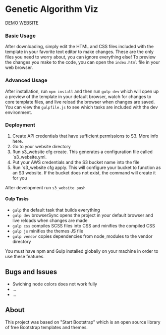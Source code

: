 # Genetic Algorithm Viz


[DEMO WEBSITE](http://data-viz-ga.s3-website-eu-west-1.amazonaws.com/)

### Basic Usage

After downloading, simply edit the HTML and CSS files included with the template in your favorite text editor to make changes. These are the only files you need to worry about, you can ignore everything else! To preview the changes you make to the code, you can open the `index.html` file in your web browser.

### Advanced Usage

After installation, run `npm install` and then run `gulp dev` which will open up a preview of the template in your default browser, watch for changes to core template files, and live reload the browser when changes are saved. You can view the `gulpfile.js` to see which tasks are included with the dev environment.

### Deployment
1. Create API credentials that have sufficient permissions to S3. More info here.
2. Go to your website directory
3. Run s3_website cfg create. This generates a configuration file called `s3_website.yml.
4. Put your AWS credentials and the S3 bucket name into the file
5. Run `s3_website cfg apply. This will configure your bucket to function as an S3 website. If the bucket does not exist, the command will create it for you

After development run `s3_website push`



#### Gulp Tasks

- `gulp` the default task that builds everything
- `gulp dev` browserSync opens the project in your default browser and live reloads when changes are made
- `gulp css` compiles SCSS files into CSS and minifies the compiled CSS
- `gulp js` minifies the themes JS file
- `gulp vendor` copies dependencies from node_modules to the vendor directory

You must have npm and Gulp installed globally on your machine in order to use these features.

## Bugs and Issues
- Swiching node colors does not work fully 
- ...
- ...

## About

This project was based on "Start Bootstrap" which is an open source library of free Bootstrap templates and themes.
